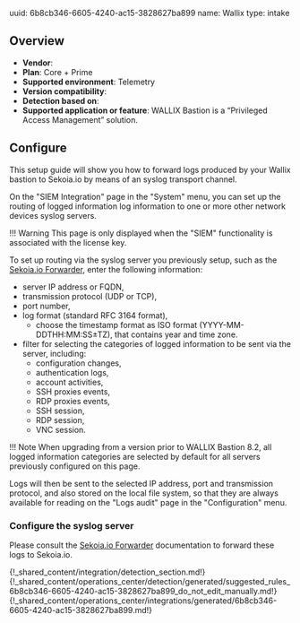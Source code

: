 uuid: 6b8cb346-6605-4240-ac15-3828627ba899
name: Wallix
type: intake

## Overview
- **Vendor**:
- **Plan**: Core + Prime
- **Supported environment**: Telemetry
- **Version compatibility**:
- **Detection based on**:
- **Supported application or feature**:
WALLIX Bastion is a “Privileged Access Management” solution.




## Configure
This setup guide will show you how to forward logs produced by your Wallix bastion to Sekoia.io by means of an syslog transport channel.

On the "SIEM Integration" page in the "System" menu, you can set up the routing of logged information log information to one or more other network devices syslog servers.

!!! Warning
    This page is only displayed when the "SIEM" functionality is associated with the license key.

To set up routing via the syslog server you previously setup, such as the [Sekoia.io Forwarder](https://docs.sekoia.io/integration/ingestion_methods/syslog/sekoiaio_forwarder/), enter the following information:

- server IP address or FQDN,
- transmission protocol (UDP or TCP),
- port number,
- log format (standard RFC 3164 format),
    - choose the timestamp format as ISO format (YYYY-MM-DDTHH:MM:SS±TZ), that contains year and time zone.
- filter for selecting the categories of logged information to be sent via the server, including:
    * configuration changes,
    * authentication logs,
    * account activities,
    * SSH proxies events,
    * RDP proxies events,
    * SSH session,
    * RDP session,
    * VNC session.

!!! Note
    When upgrading from a version prior to WALLIX Bastion 8.2, all logged information categories are selected by default for all servers previously configured on this page.

Logs will then be sent to the selected IP address, port and transmission protocol, and also stored on the local file system, so that they are always available for reading on the "Logs audit" page in the "Configuration" menu.


### Configure the syslog server

Please consult the [Sekoia.io Forwarder](https://docs.sekoia.io/integration/ingestion_methods/syslog/sekoiaio_forwarder/) documentation to forward these logs to Sekoia.io.

{!_shared_content/integration/detection_section.md!}
{!_shared_content/operations_center/detection/generated/suggested_rules_6b8cb346-6605-4240-ac15-3828627ba899_do_not_edit_manually.md!}
{!_shared_content/operations_center/integrations/generated/6b8cb346-6605-4240-ac15-3828627ba899.md!}

